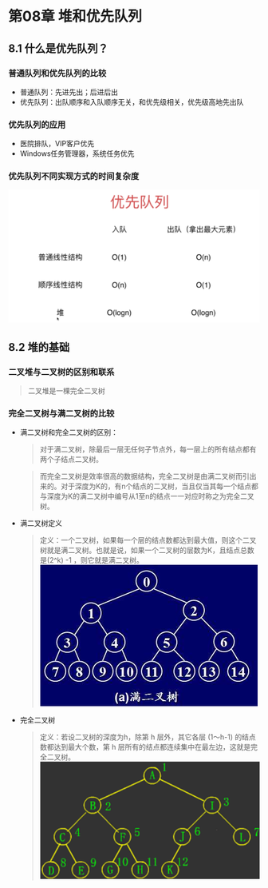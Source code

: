 # 第08章 堆和优先队列

## 8.1 什么是优先队列？
### 普通队列和优先队列的比较
+ 普通队列：先进先出；后进后出
+ 优先队列：出队顺序和入队顺序无关，和优先级相关，优先级高地先出队
### 优先队列的应用
+ 医院排队，VIP客户优先
+ Windows任务管理器，系统任务优先
### 优先队列不同实现方式的时间复杂度
![优先队列不同实现方式的时间复杂度](images/第08章_堆和优先队列/优先队列不同实现方式的时间复杂度.png)

## 8.2 堆的基础
### 二叉堆与二叉树的区别和联系
> 二叉堆是一棵完全二叉树
### 完全二叉树与满二叉树的比较
+ 满二叉树和完全二叉树的区别：
  > 对于满二叉树，除最后一层无任何子节点外，每一层上的所有结点都有两个子结点二叉树。
                   
  > 而完全二叉树是效率很高的数据结构，完全二叉树是由满二叉树而引出来的。对于深度为K的，有n个结点的二叉树，当且仅当其每一个结点都与深度为K的满二叉树中编号从1至n的结点一一对应时称之为完全二叉树。
+ 满二叉树定义
  > 定义：一个二叉树，如果每一个层的结点数都达到最大值，则这个二叉树就是满二叉树。也就是说，如果一个二叉树的层数为K，且结点总数是(2^k) -1 ，则它就是满二叉树。
  > ![满二叉树](images/第08章_堆和优先队列/满二叉树.jpg)
+ 完全二叉树
  > 定义：若设二叉树的深度为h，除第 h 层外，其它各层 (1～h-1) 的结点数都达到最大个数，第 h 层所有的结点都连续集中在最左边，这就是完全二叉树。
  > ![完全二叉树](images/第08章_堆和优先队列/完全二叉树.png)